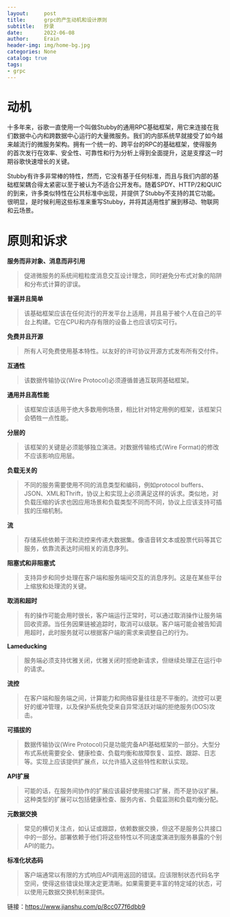 ```yaml
---
layout:     post
title:      grpc的产生动机和设计原则
subtitle:   抄录
date:       2022-06-08
author:     Erain
header-img: img/home-bg.jpg
categories: None
catalog: true
tags:
- grpc
---
```


# 动机

十多年来，谷歌一直使用一个叫做Stubby的通用RPC基础框架，用它来连接在我们数据中心内和跨数据中心运行的大量微服务。我们的内部系统早就接受了如今越来越流行的微服务架构。拥有一个统一的、跨平台的RPC的基础框架，使得服务的首次发行在效率、安全性、可靠性和行为分析上得到全面提升，这是支撑这一时期谷歌快速增长的关键。

Stubby有许多非常棒的特性，然而，它没有基于任何标准，而且与我们内部的基础框架耦合得太紧密以至于被认为不适合公开发布。随着SPDY、HTTP/2和QUIC的到来，许多类似特性在公共标准中出现，并提供了Stubby不支持的其它功能。很明显，是时候利用这些标准来重写Stubby，并将其适用性扩展到移动、物联网和云场景。

# 原则和诉求

**服务而非对象、消息而非引用** 
> 促进微服务的系统间粗粒度消息交互设计理念，同时避免分布式对象的陷阱和分布式计算的谬误。

**普遍并且简单**  
> 该基础框架应该在任何流行的开发平台上适用，并且易于被个人在自己的平台上构建。它在CPU和内存有限的设备上也应该切实可行。

**免费并且开源**  
> 所有人可免费使用基本特性。以友好的许可协议开源方式发布所有交付件。

**互通性**  
> 该数据传输协议(Wire Protocol)必须遵循普通互联网基础框架。

**通用并且高性能**  
> 该框架应该适用于绝大多数用例场景，相比针对特定用例的框架，该框架只会牺牲一点性能。

**分层的**  
> 该框架的关键是必须能够独立演进。对数据传输格式(Wire Format)的修改不应该影响应用层。

**负载无关的**  
> 不同的服务需要使用不同的消息类型和编码，例如protocol buffers、JSON、XML和Thrift，协议上和实现上必须满足这样的诉求。类似地，对负载压缩的诉求也因应用场景和负载类型不同而不同，协议上应该支持可插拔的压缩机制。

**流**  
> 存储系统依赖于流和流控来传递大数据集。像语音转文本或股票代码等其它服务，依靠流表达时间相关的消息序列。

**阻塞式和非阻塞式**  
> 支持异步和同步处理在客户端和服务端间交互的消息序列。这是在某些平台上缩放和处理流的关键。

**取消和超时**  
> 有的操作可能会用时很长，客户端运行正常时，可以通过取消操作让服务端回收资源。当任务因果链被追踪时，取消可以级联。客户端可能会被告知调用超时，此时服务就可以根据客户端的需求来调整自己的行为。

**Lameducking**  
> 服务端必须支持优雅关闭，优雅关闭时拒绝新请求，但继续处理正在运行中的请求。

**流控**  
> 在客户端和服务端之间，计算能力和网络容量往往是不平衡的。流控可以更好的缓冲管理，以及保护系统免受来自异常活跃对端的拒绝服务(DOS)攻击。

**可插拔的**  
> 数据传输协议(Wire Protocol)只是功能完备API基础框架的一部分。大型分布式系统需要安全、健康检查、负载均衡和故障恢复、监控、跟踪、日志等。实现上应该提供扩展点，以允许插入这些特性和默认实现。

**API扩展** 
> 可能的话，在服务间协作的扩展应该最好使用接口扩展，而不是协议扩展。这种类型的扩展可以包括健康检查、服务内省、负载监测和负载均衡分配。

**元数据交换**  
> 常见的横切关注点，如认证或跟踪，依赖数据交换，但这不是服务公共接口中的一部分。部署依赖于他们将这些特性以不同速度演进到服务暴露的个别API的能力。

**标准化状态码**  
> 客户端通常以有限的方式响应API调用返回的错误。应该限制状态代码名字空间，使得这些错误处理决定更清晰。如果需要更丰富的特定域的状态，可以使用元数据交换机制来提供。


链接：https://www.jianshu.com/p/8cc077f6dbb9    